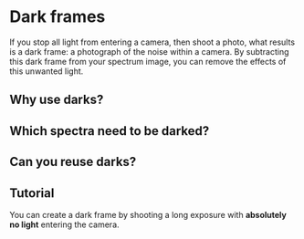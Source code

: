 # Dark frames

If you stop all light from entering a camera, then shoot a photo, what results is a dark frame: a photograph of the noise within a camera. By subtracting this dark frame from your spectrum image, you can remove the effects of this unwanted light.

## Why use darks?

## Which spectra need to be darked?

## Can you reuse darks?

## Tutorial

You can create a dark frame by shooting a long exposure with **absolutely no light** entering the camera.